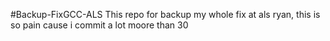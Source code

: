 #Backup-FixGCC-ALS
This repo for backup my whole fix at als ryan, this is so pain cause i commit a lot moore than 30
